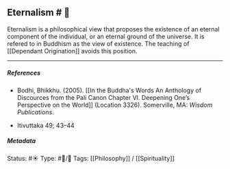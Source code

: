 ## Eternalism  # 🧠

Eternalism is a philosophical view that proposes the existence of an eternal component of the individual, or an eternal ground of the universe. It is refered to in Buddhism as the view of existence. The teaching of [[Dependant Origination]] avoids this position.

___

##### References

- Bodhi, Bhikkhu. (2005). [[In the Buddha's Words An Anthology of Discources from the Pali Canon Chapter VI. Deepening One’s Perspective on the World]]   (Location 3326). Somerville, MA: _Wisdom Publications_.

- Itivuttaka 49; 43–44

##### Metadata
Status: #☀️ 
Type: #🔵/🔵 
Tags: [[Philosophy]] / [[Spirituality]]